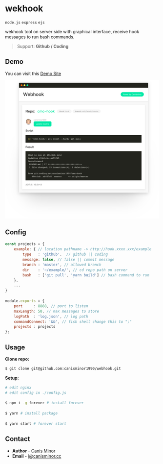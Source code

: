 # wekhook

`node.js` `express` `ejs`

wekhook tool on server side with graphical interface, receive hook messages to run bash commands.

> Support: **Github / Coding**

## Demo

You can visit this [Demo Site](http://hook.canisminor.cc/)

![](https://github.com/canisminor1990/webhook/blob/master/demo.png?raw=true)

## Config

```js
const projects = {
	example: { // location pathname -> http://hook.xxxx.xxx/example
		type   : 'github',  // github || coding
		message: false, // false || commit message
		branch : 'master', // allowed branch
		dir    : '~/example/', // cd repo path on server
		bash   : ['git pull', 'yarn build'] // bash command to run
	},
	...
}

module.exports = {
	port     : 8888, // port to listen
	maxLength: 50, // max messages to store
	logPath  : 'log.json', // log path
	commandConnect: '&&', // fish shell change this to ";"
	projects : projects
};
```

## Usage

**Clone repo:**

```bash
$ git clone git@github.com:canisminor1990/webhook.git
```


**Setup:**

```bash
# edit nginx
# edit config in ./config.js

$ npm i -g forever # install forever

$ yarn # install package

$ yarn start # forever start
```

## Contact
- **Author** - [Canis Minor](https://github.com/canisminor1990)
- **Email** - <i@canisminor.cc>
